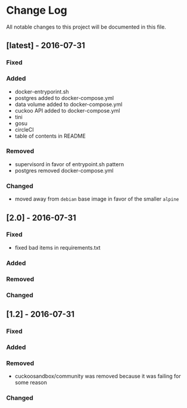 Change Log
==========

All notable changes to this project will be documented in this file.

[latest] - 2016-07-31
---------------------

### Fixed

### Added

-	docker-entryporint.sh
-	postgres added to docker-compose.yml
-	data volume added to docker-compose.yml
-	cuckoo API added to docker-compose.yml
-	tini
-	gosu
-	circleCI
-	table of contents in README

### Removed

-	supervisord in favor of entrypoint.sh pattern
-	postgres removed docker-compose.yml

### Changed

-	moved away from `debian` base image in favor of the smaller `alpine`

[2.0] - 2016-07-31
------------------

### Fixed

-	fixed bad items in requirements.txt

### Added

### Removed

### Changed

[1.2] - 2016-07-31
------------------

### Fixed

### Added

### Removed

-	cuckoosandbox/community was removed because it was failing for some reason

### Changed
